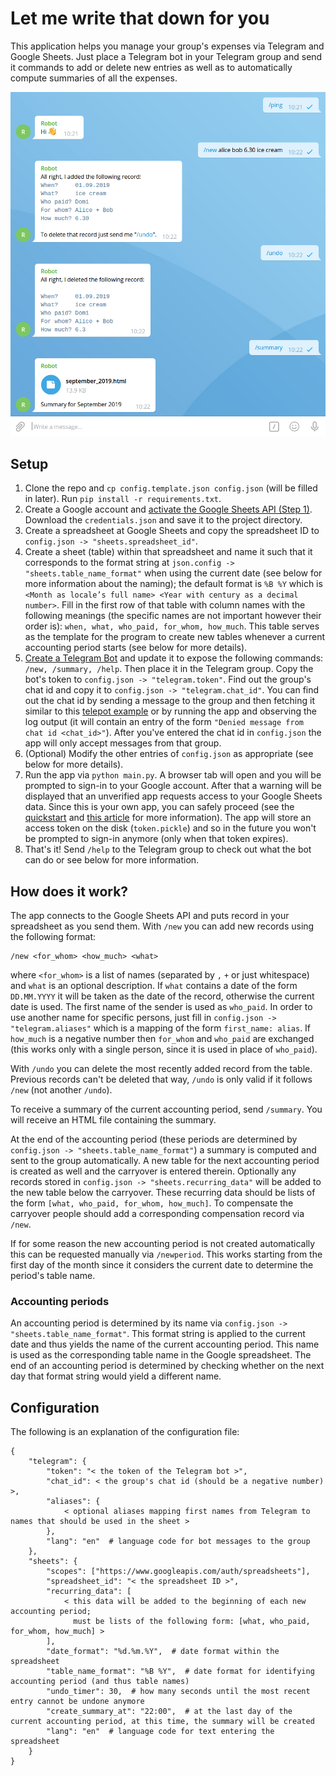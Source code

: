 # Let me write that down for you

This application helps you manage your group's expenses via Telegram and Google Sheets. Just place a Telegram bot
in your Telegram group and send it commands to add or delete new entries as well as to automatically compute
summaries of all the expenses.

![Screenshot](./screenshot.png)

## Setup

1. Clone the repo and `cp config.template.json config.json` (will be filled in later). Run `pip install -r requirements.txt`.
2. Create a Google account and [activate the Google Sheets API (Step 1)](https://developers.google.com/sheets/api/quickstart/python).
   Download the `credentials.json` and save it to the project directory.
3. Create a spreadsheet at Google Sheets and copy the spreadsheet ID to `config.json -> "sheets.spreadsheet_id"`.
4. Create a sheet (table) within that spreadsheet and name it such that it corresponds to the format string at
   `json.config -> "sheets.table_name_format"` when using the current date (see below for more information about the naming);
   the default format is `%B %Y` which is `<Month as locale’s full name> <Year with century as a decimal number>`.
   Fill in the first row of that table with column names with the following meanings (the specific names are not
   important however their order is): `when, what, who_paid, for_whom, how_much`. This table serves as the template
   for the program to create new tables whenever a current accounting period starts (see below for more details).
5. [Create a Telegram Bot](https://core.telegram.org/bots#creating-a-new-bot) and update it to expose the following commands:
   `/new, /summary, /help`. Then place it in the Telegram group. Copy the bot's token to
   `config.json -> "telegram.token"`. Find out the group's chat id and copy it to `config.json -> "telegram.chat_id"`.
   You can find out the chat id by sending a message to the group and then fetching it similar to this
   [telepot example](https://telepot.readthedocs.io/en/latest/#receive-messages) or by running the app and observing the
   log output (it will contain an entry of the form `"Denied message from chat id <chat_id>"`). After you've entered the
   chat id in `config.json` the app will only accept messages from that group.
6. (Optional) Modify the other entries of `config.json` as appropriate (see below for more details).
7. Run the app via `python main.py`. A browser tab will open and you will be prompted to sign-in to your Google account.
   After that a warning will be displayed that an unverified app requests access to your Google Sheets data. Since this is
   your own app, you can safely proceed (see the [quickstart](https://developers.google.com/sheets/api/quickstart/python#this_app_isnt_verified)
   and [this article](https://support.google.com/cloud/answer/7454865) for more information). The app will store an
   access token on the disk (`token.pickle`) and so in the future you won't be prompted to sign-in anymore (only when that token expires).
8. That's it! Send `/help` to the Telegram group to check out what the bot can do or see below for more information.

## How does it work?

The app connects to the Google Sheets API and puts record in your spreadsheet as you send them. With `/new` you can add
new records using the following format:

    /new <for_whom> <how_much> <what>
    
where `<for_whom>` is a list of names (separated by `,` `+` or just whitespace) and `what` is an optional description.
If `what` contains a date of the form `DD.MM.YYYY` it will be taken as the date of the record, otherwise the current date is
used. The first name of the sender is used as `who_paid`. In order to use another name for specific persons, just fill in
`config.json -> "telegram.aliases"` which is a mapping of the form `first_name: alias`. If `how_much` is a negative number then
`for_whom` and `who_paid` are exchanged (this works only with a single person, since it is used in place of `who_paid`).

With `/undo` you can delete the most recently added record from the table. Previous records can't be deleted that way, 
`/undo` is only valid if it follows `/new` (not another `/undo`).

To receive a summary of the current accounting period, send `/summary`. You will receive an HTML file containing the summary.

At the end of the accounting period (these periods are determined by `config.json -> "sheets.table_name_format"`) a summary
is computed and sent to the group automatically. A new table for the next accounting period is created as well and the carryover is entered therein.
Optionally any records stored in `config.json -> "sheets.recurring_data"` will be added to the new table below the carryover.
These recurring data should be lists of the form `[what, who_paid, for_whom, how_much]`.
To compensate the carryover people should add a corresponding compensation record via `/new`.

If for some reason the new accounting period is not created automatically this can be requested manually via `/newperiod`.
This works starting from the first day of the month since it considers the current date to determine the period's table name.

### Accounting periods

An accounting period is determined by its name via `config.json -> "sheets.table_name_format"`. This format string is applied to
the current date and thus yields the name of the current accounting period. This name is used as the corresponding table name
in the Google spreadsheet. The end of an accounting period is determined by checking whether on the next day that format
string would yield a different name.

## Configuration

The following is an explanation of the configuration file:

    {
        "telegram": {
            "token": "< the token of the Telegram bot >",
            "chat_id": < the group's chat id (should be a negative number) >,
            "aliases": {
                < optional aliases mapping first names from Telegram to names that should be used in the sheet >
            },
            "lang": "en"  # language code for bot messages to the group
        },
        "sheets": {
            "scopes": ["https://www.googleapis.com/auth/spreadsheets"],
            "spreadsheet_id": "< the spreadsheet ID >",
            "recurring_data": [
                < this data will be added to the beginning of each new accounting period;
                  must be lists of the following form: [what, who_paid, for_whom, how_much] >
            ],
            "date_format": "%d.%m.%Y",  # date format within the spreadsheet
            "table_name_format": "%B %Y",  # date format for identifying accounting period (and thus table names)
            "undo_timer": 30,  # how many seconds until the most recent entry cannot be undone anymore
            "create_summary_at": "22:00",  # at the last day of the current accounting period, at this time, the summary will be created
            "lang": "en"  # language code for text entering the spreadsheet
        }
    }
